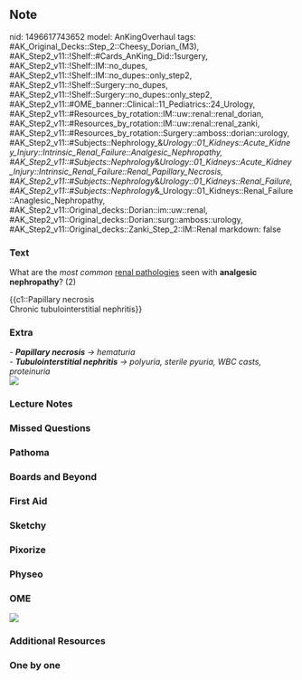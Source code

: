 ## Note
nid: 1496617743652
model: AnKingOverhaul
tags: #AK_Original_Decks::Step_2::Cheesy_Dorian_(M3), #AK_Step2_v11::!Shelf::#Cards_AnKing_Did::1surgery, #AK_Step2_v11::!Shelf::IM::no_dupes, #AK_Step2_v11::!Shelf::IM::no_dupes::only_step2, #AK_Step2_v11::!Shelf::Surgery::no_dupes, #AK_Step2_v11::!Shelf::Surgery::no_dupes::only_step2, #AK_Step2_v11::#OME_banner::Clinical::11_Pediatrics::24_Urology, #AK_Step2_v11::#Resources_by_rotation::IM::uw::renal::renal_dorian, #AK_Step2_v11::#Resources_by_rotation::IM::uw::renal::renal_zanki, #AK_Step2_v11::#Resources_by_rotation::Surgery::amboss::dorian::urology, #AK_Step2_v11::#Subjects::Nephrology_&_Urology::01_Kidneys::Acute_Kidney_Injury::Intrinsic_Renal_Failure::Analgesic_Nephropathy, #AK_Step2_v11::#Subjects::Nephrology_&_Urology::01_Kidneys::Acute_Kidney_Injury::Intrinsic_Renal_Failure::Renal_Papillary_Necrosis, #AK_Step2_v11::#Subjects::Nephrology_&_Urology::01_Kidneys::Renal_Failure, #AK_Step2_v11::#Subjects::Nephrology_&_Urology::01_Kidneys::Renal_Failure::Anaglesic_Nephropathy, #AK_Step2_v11::Original_decks::Dorian::im::uw::renal, #AK_Step2_v11::Original_decks::Dorian::surg::amboss::urology, #AK_Step2_v11::Original_decks::Zanki_Step_2::IM::Renal
markdown: false

### Text
What are the <i>most common</i> <u>renal pathologies</u> seen with
<b>analgesic nephropathy</b>? (2)
<div>
  {{c1::Papillary necrosis
  <div>
    Chronic tubulointerstitial nephritis}}
  </div>
</div>

### Extra
<div>
  <i>- <b>Papillary necrosis</b> → hematuria</i>
</div>
<div>
  <i>- <b>Tubulointerstitial nephritis</b> → polyuria, sterile
  pyuria, WBC casts, proteinuria</i>
</div>
<div>
  <i><img src="paste-681619899809795.jpg"></i>
</div>

### Lecture Notes


### Missed Questions


### Pathoma


### Boards and Beyond


### First Aid


### Sketchy


### Pixorize


### Physeo


### OME
<div class="ome-widget">
  <a href=
  "https://onlinemeded.org/spa/pediatrics/urology/acquire?ref=anki">
  <img src="_OME_AnkiFlashcards_Lesson_5.png"></a>
</div>

### Additional Resources


### One by one

